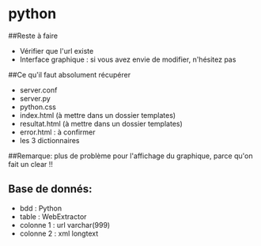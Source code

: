 # python

##Reste à faire 
* Vérifier que l'url existe
* Interface graphique : si vous avez envie de modifier, n'hésitez pas

##Ce qu'il faut absolument récupérer
* server.conf
* server.py
* python.css
* index.html (à mettre dans un dossier templates)
* resultat.html (à mettre dans un dossier templates)
* error.html : à confirmer
* les 3 dictionnaires

##Remarque: plus de problème pour l'affichage du graphique, parce qu'on fait un clear !!

## Base de donnés: 
* bdd : Python
* table : WebExtractor
* colonne 1 : url varchar(999)
* colonne 2 : xml longtext
